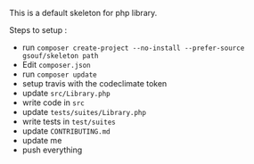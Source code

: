 This is a default skeleton for php library.

Steps to setup :

- run ``composer create-project --no-install --prefer-source gsouf/skeleton path``
- Edit ``composer.json``
- run ``composer update``
- setup travis with the codeclimate token
- update ``src/Library.php``
- write code in ``src``
- update ``tests/suites/Library.php``
- write tests in ``test/suites``
- update ``CONTRIBUTING.md``
- update me
- push everything
